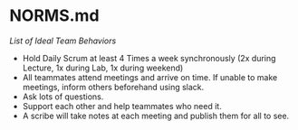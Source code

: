 # NORMS.md

*List of Ideal Team Behaviors*

- Hold Daily Scrum at least 4 Times a week synchronously (2x during Lecture, 1x during Lab, 1x during weekend)
- All teammates attend meetings and arrive on time. If unable to make meetings, inform others beforehand using slack. 
- Ask lots of questions. 
- Support each other and help teammates who need it. 
- A scribe will take notes at each meeting and publish them for all to see. 